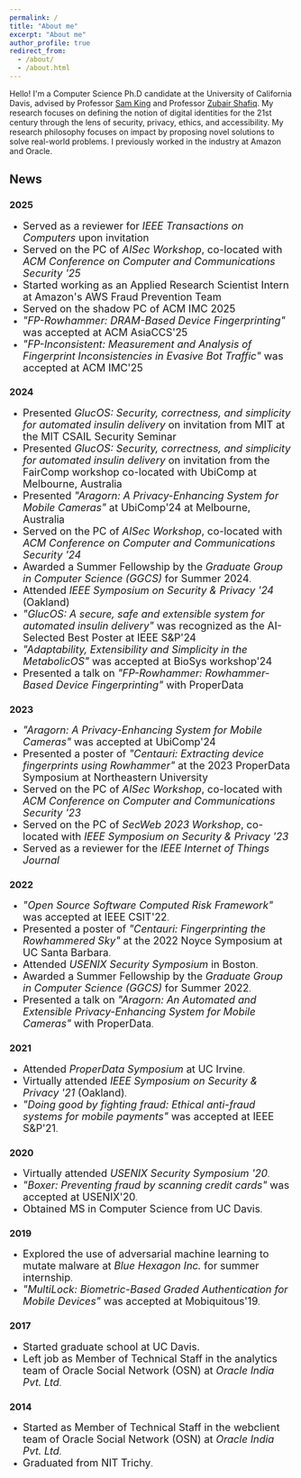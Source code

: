 ```yaml
---
permalink: /
title: "About me"
excerpt: "About me"
author_profile: true
redirect_from: 
  - /about/
  - /about.html
---
```



Hello! I'm a Computer Science Ph.D candidate at the University of California Davis, advised by Professor [Sam King](https://bob.cs.ucdavis.edu/) and Professor [Zubair Shafiq](https://web.cs.ucdavis.edu/~zubair/). My research focuses on defining the notion of digital identities for the 21st century through the lens of security, privacy, ethics, and accessibility. My research philosophy focuses on impact by proposing novel solutions to solve real-world problems. I previously worked in the industry at Amazon and Oracle.

## News
### 2025
- <span style="font-size:18px;">Served as a reviewer for *IEEE Transactions on Computers* upon invitation</span>
- <span style="font-size:18px;">Served on the PC of *AISec Workshop*, co-located with *ACM Conference on Computer and Communications Security '25*</span>
- <span style="font-size:18px;">Started working as an Applied Research Scientist Intern at Amazon's AWS Fraud Prevention Team</span>
- <span style="font-size:18px;">Served on the shadow PC of ACM IMC 2025</span>
- <span style="font-size:18px;">*"FP-Rowhammer: DRAM-Based Device Fingerprinting"* was accepted at ACM AsiaCCS'25</span>
- <span style="font-size:18px;">*"FP-Inconsistent: Measurement and Analysis of Fingerprint Inconsistencies in Evasive Bot Traffic"* was accepted at ACM IMC'25</span>
### 2024
- <span style="font-size:18px;">Presented *GlucOS: Security, correctness, and simplicity for automated insulin delivery* on invitation from MIT at the MIT CSAIL Security Seminar</span>
- <span style="font-size:18px;">Presented *GlucOS: Security, correctness, and simplicity for automated insulin delivery* on invitation from the FairComp workshop co-located with UbiComp at Melbourne, Australia</span>
- <span style="font-size:18px;">Presented *"Aragorn: A Privacy-Enhancing System for Mobile Cameras"* at UbiComp'24 at Melbourne, Australia</span>
- <span style="font-size:18px;">Served on the PC of *AISec Workshop*, co-located with *ACM Conference on Computer and Communications Security '24*</span>
- <span style="font-size:18px;">Awarded a Summer Fellowship by the *Graduate Group in Computer Science (GGCS)* for Summer 2024</span>.
- <span style="font-size:18px">Attended *IEEE Symposium on Security & Privacy '24* (Oakland)</span>
- <span style="font-size:18px">*"GlucOS: A secure, safe and extensible system for automated insulin delivery"* was recognized as the AI-Selected Best Poster at IEEE S&P'24</span>
- <span style="font-size:18px;">*"Adaptability, Extensibility and Simplicity in the MetabolicOS"* was accepted at BioSys workshop'24</span>
- <span style="font-size:18px;">Presented a talk on *"FP-Rowhammer: Rowhammer-Based Device Fingerprinting"* with ProperData</span>

### 2023
- <span style="font-size:18px;">*"Aragorn: A Privacy-Enhancing System for Mobile Cameras"* was accepted at UbiComp'24</span>
- <span style="font-size:18px;">Presented a poster of *"Centauri: Extracting device fingerprints using Rowhammer"* at the 2023 ProperData Symposium at Northeastern University</span>
- <span style="font-size:18px;">Served on the PC of *AISec Workshop*, co-located with *ACM Conference on Computer and Communications Security '23*</span>
- <span style="font-size:18px;">Served on the PC of *SecWeb 2023 Workshop*, co-located with *IEEE Symposium on Security & Privacy '23*</span>
- <span style="font-size:18px;">Served as a reviewer for the *IEEE Internet of Things Journal*</span>

### 2022
- <span style="font-size:18px;">*"Open Source Software Computed Risk Framework"* was accepted at IEEE CSIT'22</span>.
- <span style="font-size:18px;">Presented a poster of *"Centauri: Fingerprinting the Rowhammered Sky"* at the 2022 Noyce Symposium at UC Santa Barbara</span>.
- <span style="font-size:18px;">Attended *USENIX Security Symposium* in Boston</span>.
- <span style="font-size:18px;">Awarded a Summer Fellowship by the *Graduate Group in Computer Science (GGCS)* for Summer 2022</span>.
- <span style="font-size:18px;">Presented a talk on *"Aragorn: An Automated and Extensible Privacy-Enhancing System for Mobile Cameras"* with ProperData</span>.

### 2021
- <span style="font-size:18px;">Attended *ProperData Symposium* at UC Irvine</span>.
- <span style="font-size:18px;">Virtually attended *IEEE Symposium on Security & Privacy '21* (Oakland)</span>.
- <span style="font-size:18px;">*"Doing good by fighting fraud: Ethical anti-fraud systems for mobile payments"* was accepted at IEEE S&P'21</span>.

### 2020
- <span style="font-size:18px;">Virtually attended *USENIX Security Symposium '20*</span>.
- <span style="font-size:18px;">*"Boxer: Preventing fraud by scanning credit cards"* was accepted at USENIX'20</span>.
- <span style="font-size:18px;">Obtained MS in Computer Science from UC Davis</span>.

### 2019
- <span style="font-size:18px;">Explored the use of adversarial machine learning to mutate malware at *Blue Hexagon Inc.* for summer internship</span>.
- <span style="font-size:18px;">*"MultiLock: Biometric-Based Graded Authentication for Mobile Devices"* was accepted at Mobiquitous'19</span>.

### 2017
- <span style="font-size:18px;">Started graduate school at UC Davis.</span>
- <span style="font-size:18px;">Left job as Member of Technical Staff in the analytics team of Oracle Social Network (OSN) at *Oracle India Pvt. Ltd*</span>.

### 2014
- <span style="font-size:18px;">Started as Member of Technical Staff in the webclient team of Oracle Social Network (OSN) at *Oracle India Pvt. Ltd*</span>.
- <span style="font-size:18px;">Graduated from NIT Trichy</span>.